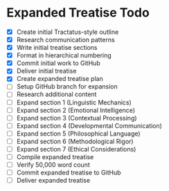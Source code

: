 # Expanded Treatise Todo

- [x] Create initial Tractatus-style outline
- [x] Research communication patterns
- [x] Write initial treatise sections
- [x] Format in hierarchical numbering
- [x] Commit initial work to GitHub
- [x] Deliver initial treatise
- [x] Create expanded treatise plan
- [ ] Setup GitHub branch for expansion
- [ ] Research additional content
- [ ] Expand section 1 (Linguistic Mechanics)
- [ ] Expand section 2 (Emotional Intelligence)
- [ ] Expand section 3 (Contextual Processing)
- [ ] Expand section 4 (Developmental Communication)
- [ ] Expand section 5 (Philosophical Language)
- [ ] Expand section 6 (Methodological Rigor)
- [ ] Expand section 7 (Ethical Considerations)
- [ ] Compile expanded treatise
- [ ] Verify 50,000 word count
- [ ] Commit expanded treatise to GitHub
- [ ] Deliver expanded treatise
